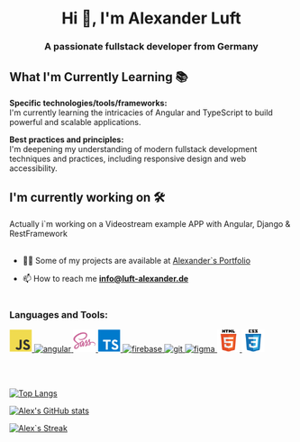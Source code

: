 <h1 align="center">Hi 👋, I'm Alexander Luft</h1>
<h3 align="center">A passionate fullstack developer from Germany</h3>

## What I'm Currently Learning 📚

**Specific technologies/tools/frameworks:**  
I'm currently learning the intricacies of Angular and TypeScript to build powerful and scalable applications.

**Best practices and principles:**  
I'm deepening my understanding of modern fullstack development techniques and practices, including responsive design and web accessibility.


## I'm currently working on 🛠
Actually i`m working on a Videostream example APP with Angular, Django & RestFramework<br><br>

- 👨‍💻 Some of my projects are available at <a href="https://luft-alexander.de" title="Alexander Luft Portfolio">
    Alexander`s Portfolio
</a>


- 📫 How to reach me **info@luft-alexander.de**<br><br>

<h3 align="left">Languages and Tools:</h3>
<p align="left">
      <a href="https://developer.mozilla.org/en-US/docs/Web/JavaScript" target="_blank" rel="noreferrer">
    <img src="https://raw.githubusercontent.com/devicons/devicon/master/icons/javascript/javascript-original.svg" alt="javascript" width="40" height="40"/>
  </a>
  <a href="https://angular.io" target="_blank" rel="noreferrer">
    <img src="https://angular.io/assets/images/logos/angular/angular.svg" alt="angular" width="40" height="40"/>
  </a>
    <a href="https://sass-lang.com" target="_blank" rel="noreferrer">
    <img src="https://raw.githubusercontent.com/devicons/devicon/master/icons/sass/sass-original.svg" alt="sass" width="40" height="40"/>
  </a>
  <a href="https://www.typescriptlang.org/" target="_blank" rel="noreferrer">
    <img src="https://raw.githubusercontent.com/devicons/devicon/master/icons/typescript/typescript-original.svg" alt="typescript" width="40" height="40"/>
  </a>
  <a href="https://firebase.google.com/" target="_blank" rel="noreferrer">
    <img src="https://www.vectorlogo.zone/logos/firebase/firebase-icon.svg" alt="firebase" width="40" height="40"/>
  </a>
  <a href="https://git-scm.com/" target="_blank" rel="noreferrer">
    <img src="https://www.vectorlogo.zone/logos/git-scm/git-scm-icon.svg" alt="git" width="40" height="40"/>
  </a>
  <a href="https://www.figma.com/" target="_blank" rel="noreferrer">
    <img src="https://www.vectorlogo.zone/logos/figma/figma-icon.svg" alt="figma" width="40" height="40"/>
  </a>
  <a href="https://www.w3.org/html/" target="_blank" rel="noreferrer">
    <img src="https://raw.githubusercontent.com/devicons/devicon/master/icons/html5/html5-original-wordmark.svg" alt="html5" width="40" height="40"/>
  </a>
  <a href="https://www.w3schools.com/css/" target="_blank" rel="noreferrer">
    <img src="https://raw.githubusercontent.com/devicons/devicon/master/icons/css3/css3-original-wordmark.svg" alt="css3" width="40" height="40"/>
  </a>
</p>
<br><br>

[![Top Langs](https://github-readme-stats.vercel.app/api/top-langs?username=CybXII&show_icons=true&border_color=CF871&bg_color=90%2C0E0000%2CFF0000&locale=en&)](https://github.com/CybXII)<br>

[![Alex's GitHub stats](https://github-readme-stats.vercel.app/api?username=CybXII&show_icons=true&border_color=CF871F&bg_color=90%2C0E0000%2CFF0000&locale=en)](https://git.io/streak-stats)<br>

[![Alex`s Streak](https://github-readme-streak-stats.herokuapp.com?user=CybXII&theme=dark&border=CF871F&background=90%2C0E0000%2CFF0000)](https://git.io/streak-stats)
